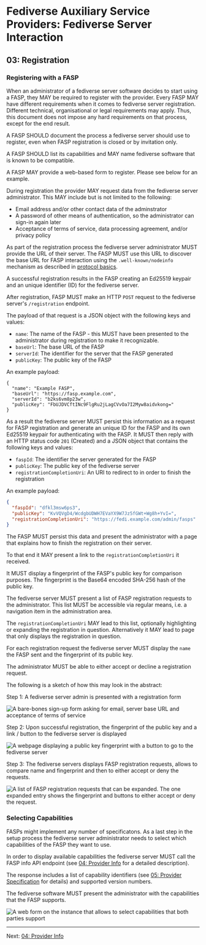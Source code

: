 # Fediverse Auxiliary Service Providers: Fediverse Server Interaction

## 03: Registration

### Registering with a FASP

When an administrator of a fediverse server software decides to start using a
FASP, they MAY be required to register with the provider. Every FASP
MAY have different requirements when it comes to fediverse server
registration. Different technical,
organisational or legal requirements may apply. Thus, this document does
not impose any hard requirements on that process, except for the end
result.

A FASP SHOULD document the process a fediverse server should use to register,
even when FASP registration is closed or by invitation only.

A FASP SHOULD list its capabilities and MAY name fediverse software
that is known to be compatible.

A FASP MAY provide a web-based form to register. Please see below
for an example.

During registration the provider MAY request data from the fediverse server
administrator. This MAY include but is not limited to the following:

* Email address and/or other contact data of the adminstrator
* A password of other means of authentication, so the administrator can
  sign-in again later
* Acceptance of terms of service, data processing agreement, and/or privacy policy

As part of the registration process the fediverse server administrator
MUST provide the URL of their server. The FASP MUST use this URL to
discover the base URL for FASP interaction using the
`.well-known/nodeinfo` mechanism as described in [protocol basics](protocol_basics.md).

A successful registration results in the FASP creating an Ed25519
keypair and an unique identifier (ID) for the fediverse server.

After registration, FASP MUST make an HTTP `POST` request to the
fediverse server's `/registration` endpoint.

The payload of that request is a JSON object with the following keys and
values:

* `name`: The name of the FASP - this MUST have been presented to the
  administrator during registration to make it recognizable.
* `baseUrl`: The base URL of the FASP
* `serverId`: The identifier for the server that the FASP generated
* `publicKey`: The public key of the FASP

An example payload:

```
{
  "name": "Example FASP",
  "baseUrl": "https://fasp.example.com",
  "serverId": "b2ks6vm8p23w",
  "publicKey": "FbUJDVCftINc9FlgRu2jLagCVvOa7I2Myw8aidvkong="
}
```

As a result the fediverse server MUST persist this information as a
request for FASP registration and generate an unique ID for the FASP and
its own Ed25519 keypair for authenticating with the FASP. It MUST then
reply with an HTTP status code `201` (Created) and a JSON object that
contains the following keys and values:

* `faspId`: The identifier the server generated for the FASP
* `publicKey`: The public key of the fediverse server
* `registrationCompletionUri`: An URI to redirect to in order to finish the
  registration

An example payload:

```json
{
  "faspId": "dfkl3msw6ps3",
  "publicKey": "KvVQVgD4/WcdgbUDWH7EVaYX9W7Jz5fGWt+Wg8h+YvI=",
  "registrationCompletionUri": "https://fedi.example.com/admin/fasps"
}
```

The FASP MUST persist this data and present the administrator with a
page that explains how to finish the registration on their server.

To that end it MAY present a link to the `registrationCompletionUri` it
received.

It MUST display a fingerprint of the FASP's public key for comparison
purposes. The fingerprint is the Base64 encoded SHA-256 hash of the
public key.

The fediverse server MUST present a list of FASP registration requests
to the administrator. This list MUST be accessible via regular means,
i.e. a navigation item in the administration area.

The `registrationCompletionUri` MAY lead to this list, optionally highlighting
or expanding the registration in question. Alternatively it MAY lead to page
that only displays the registration in question.

For each registration request the fediverse server MUST display the
`name` the FASP sent and the fingerprint of its public key.

The administrator MUST be able to either accept or decline a
registration request.

The following is a sketch of how this may look in the abstract:

Step 1: A fediverse server admin is presented with a registration form

![A bare-bones sign-up form asking for email, server base URL and acceptance of terms of service](../../images/server_sign_up.svg)

Step 2: Upon successful registration, the fingerprint of the public key
and a link / button to the fediverse server is displayed

![A webpage displaying a public key fingerprint with a button to go to the fediverse server](../../images/server_sign_up_success.svg)

Step 3: The fediverse servers displays FASP registration requests,
allows to compare name and fingerprint and then to either accept or deny
the requests.

![A list of FASP registration requests that can be expanded. The one
expanded entry shows the fingerprint and buttons to either accept or
deny the request.](../../images/fasp_registration_requests.svg)

### Selecting Capabilities

FASPs might implement any number of specificatons. As a last step in the
setup process the fediverse server administrator needs to select which
capabilities of the FASP they want to use.

In order to display available capabilities the fediverse server MUST
call the FASP info API endpoint (see
[04: Provider Info](provider_info.md) for a detailed description).

The response includes a list of capability identifiers (see
[05: Provider Specification](provider_specifications.md) for details)
and supported version numbers.

The fediverse software MUST present the administrator with the
capabilities that the FASP supports.

![A web form on the instance that allows to select capabilities that both parties support](../../images/select_capabilities.svg)

---

Next: [04: Provider Info](provider_info.md)
